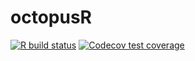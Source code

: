 
<!-- README.md is generated from README.Rmd. Please edit that file -->
# octopusR

<!-- badges: start -->
[![R build status](https://github.com/Moohan/octopusR/workflows/R-CMD-check/badge.svg)](https://github.com/Moohan/octopusR/actions) [![Codecov test coverage](https://codecov.io/gh/Moohan/octopusR/branch/master/graph/badge.svg)](https://codecov.io/gh/Moohan/octopusR?branch=master) <!-- badges: end -->
